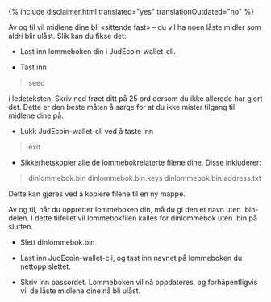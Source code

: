{% include disclaimer.html translated="yes" translationOutdated="no" %}

Av og til vil midlene dine bli «sittende fast» – du vil ha noen låste midler som aldri blir ulåst. Slik kan du fikse det:

- Last inn lommeboken din i JudEcoin-wallet-cli.

- Tast inn

> seed

i ledeteksten. Skriv ned frøet ditt på 25 ord dersom du ikke allerede har gjort det. Dette er den beste måten å sørge for at du ikke mister tilgang til midlene dine på.

- Lukk JudEcoin-wallet-cli ved å taste inn

> exit

- Sikkerhetskopier alle de lommebokrelaterte filene dine. Disse inkluderer:

> dinlommebok.bin
> dinlommebok.bin.keys
> dinlommebok.bin.address.txt

Dette kan gjøres ved å kopiere filene til en ny mappe.

Av og til, når du oppretter lommeboken din, må du gi den et navn uten .bin-delen. I dette tilfellet vil lommebokfilen kalles for dinlommebok uten .bin på slutten.

- Slett dinlommebok.bin

- Last inn JudEcoin-wallet-cli, og tast inn navnet på lommeboken du nettopp slettet.

- Skriv inn passordet. Lommeboken vil nå oppdateres, og forhåpentligvis vil de låste midlene dine nå bli ulåst.

